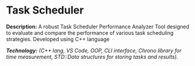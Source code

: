 # Task Scheduler

**Description:** A robust Task Scheduler Performance Analyzer Tool designed to evaluate and compare the performance of various task scheduling strategies. Developed using C++ language

***Technology:*** *(C++ lang, VS Code, OOP, CLI interface, Chrono library for time measurement, STD::Data structures for storing tasks and results).*

